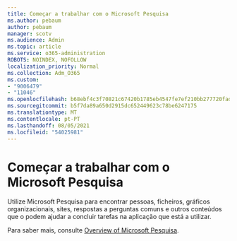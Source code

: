 ```yaml
---
title: Começar a trabalhar com o Microsoft Pesquisa
ms.author: pebaum
author: pebaum
manager: scotv
ms.audience: Admin
ms.topic: article
ms.service: o365-administration
ROBOTS: NOINDEX, NOFOLLOW
localization_priority: Normal
ms.collection: Adm_O365
ms.custom:
- "9006479"
- "11046"
ms.openlocfilehash: b68ebf4c3f70821c67420b1785eb4547fe7ef210bb277720fadc26309872467e
ms.sourcegitcommit: b5f7da89a650d2915dc652449623c78be6247175
ms.translationtype: MT
ms.contentlocale: pt-PT
ms.lasthandoff: 08/05/2021
ms.locfileid: "54025981"
---
```

# <a name="get-started-with-microsoft-search"></a>Começar a trabalhar com o Microsoft Pesquisa

Utilize Microsoft Pesquisa para encontrar pessoas, ficheiros, gráficos organizacionais, sites, respostas a perguntas comuns e outros conteúdos que o podem ajudar a concluir tarefas na aplicação que está a utilizar.

Para saber mais, consulte [Overview of Microsoft Pesquisa](https://go.microsoft.com/fwlink/?linkid=2157644).
